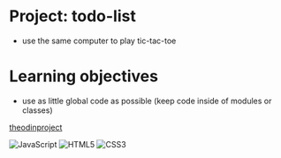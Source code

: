 # Project: todo-list
- use the same computer to play tic-tac-toe

# Learning objectives
- use as little global code as possible (keep code inside of modules or classes)

<a href="https://theodinproject.com">theodinproject</a>

![JavaScript](https://img.shields.io/badge/javascript-%23323330.svg?style=for-the-badge&logo=javascript&logoColor=%23F7DF1E)
![HTML5](https://img.shields.io/badge/html5-%23E34F26.svg?style=for-the-badge&logo=html5&logoColor=white)
![CSS3](https://img.shields.io/badge/css3-%231572B6.svg?style=for-the-badge&logo=css3&logoColor=white)
